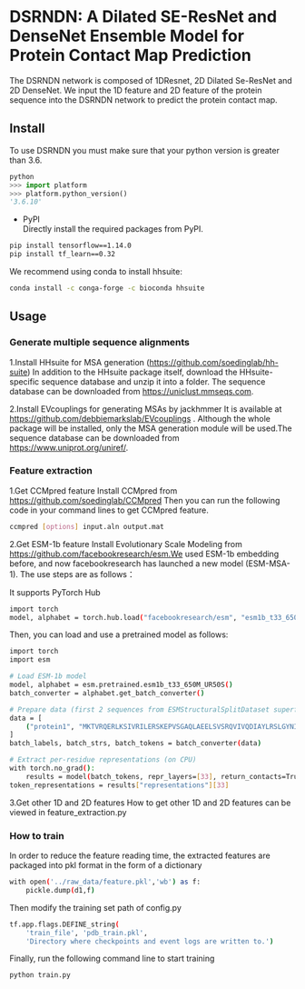 # DSRNDN: A Dilated SE-ResNet and DenseNet Ensemble Model for Protein Contact Map Prediction
The DSRNDN network is composed of 1DResnet, 2D Dilated Se-ResNet and 2D DenseNet. We input the 1D feature and 2D feature of the protein sequence into the DSRNDN network to predict the protein contact map.

## Install

To use DSRNDN you must make sure that your python version is greater than 3.6.
```python
python
>>> import platform
>>> platform.python_version()
'3.6.10'
```

* PyPI  
Directly install the required packages from PyPI.

```bash
pip install tensorflow==1.14.0
pip install tf_learn==0.32

```
We recommend using conda to install hhsuite:
```bash
conda install -c conga-forge -c bioconda hhsuite 
```


## Usage
### Generate multiple sequence alignments

1.Install HHsuite for MSA generation (https://github.com/soedinglab/hh-suite)
In addition to the HHsuite package itself, download the HHsuite-specific sequence database and unzip it into a folder. The sequence database can be downloaded from https://uniclust.mmseqs.com.

2.Install EVcouplings for generating MSAs by jackhmmer 
It is available at https://github.com/debbiemarkslab/EVcouplings . Although the whole package will be installed, only the MSA generation module will be used.The sequence database can be downloaded from https://www.uniprot.org/uniref/.


### Feature extraction

1.Get CCMpred feature
Install CCMpred from https://github.com/soedinglab/CCMpred
Then you can run the following code in your command lines to get CCMpred feature.
```bash
ccmpred [options] input.aln output.mat
```

2.Get ESM-1b feature
Install Evolutionary Scale Modeling from https://github.com/facebookresearch/esm.We used ESM-1b embedding before, and now facebookresearch has launched a new model (ESM-MSA-1).
The use steps are as follows：

It supports PyTorch Hub
```bash
import torch
model, alphabet = torch.hub.load("facebookresearch/esm", "esm1b_t33_650M_UR50S")
```
Then, you can load and use a pretrained model as follows:
```bash
import torch
import esm

# Load ESM-1b model
model, alphabet = esm.pretrained.esm1b_t33_650M_UR50S()
batch_converter = alphabet.get_batch_converter()

# Prepare data (first 2 sequences from ESMStructuralSplitDataset superfamily / 4)
data = [
    ("protein1", "MKTVRQERLKSIVRILERSKEPVSGAQLAEELSVSRQVIVQDIAYLRSLGYNIVATPRGYVLAGG")
]
batch_labels, batch_strs, batch_tokens = batch_converter(data)

# Extract per-residue representations (on CPU)
with torch.no_grad():
    results = model(batch_tokens, repr_layers=[33], return_contacts=True)
token_representations = results["representations"][33]
```
3.Get other 1D and 2D features
How to get other 1D and 2D features can be viewed in feature_extraction.py

### How to train
In order to reduce the feature reading time, the extracted features are packaged into pkl format in the form of a dictionary
```bash
with open('../raw_data/feature.pkl','wb') as f:
    pickle.dump(d1,f)
```
Then modify the training set path of config.py
```bash
tf.app.flags.DEFINE_string(
    'train_file', 'pdb_train.pkl',
    'Directory where checkpoints and event logs are written to.')
```
Finally, run the following command line to start training
```bash
python train.py
```

